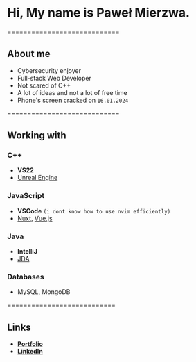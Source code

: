 # Hi, My name is Paweł Mierzwa.
============================
## About me

- Cybersecurity enjoyer
- Full-stack Web Developer
- Not scared of C++
- A lot of ideas and not a lot of free time
- Phone's screen cracked on `16.01.2024`

============================
## Working with

### C++
- **VS22**
- [Unreal Engine](https://github.com/EpicGames/UnrealEngine)
### JavaScript
- **VSCode** `(i dont know how to use nvim efficiently)`
- [Nuxt](https://github.com/nuxt), [Vue.js](https://github.com/vuejs)
### Java
- **IntelliJ**
- [JDA](https://github.com/discord-jda/JDA)
### Databases
- MySQL, MongoDB

===========================
## Links
* **[Portfolio](https://cnsh.dev)**
* **[LinkedIn](https://www.linkedin.com/in/cnsh/)**
